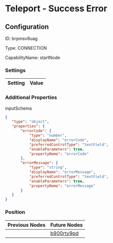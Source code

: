 # Teleport - Success Error
## Configuration
ID:  brpmsv8uag

Type: CONNECTION 

CapabilityName: startNode

### Settings
| Setting | Value  |
| :------------------------ | ---------------------------------------- |
 




### Additional Properties
inputSchema
 ```json 
{
	"type": "object",
	"properties": {
		"errorCode": {
			"type": "number",
			"displayName": "errorCode",
			"preferredControlType": "textField",
			"enableParameters": true,
			"propertyName": "errorCode"
		},
		"errorMessage": {
			"type": "string",
			"displayName": "errorMessage",
			"preferredControlType": "textField",
			"enableParameters": true,
			"propertyName": "errorMessage"
		}
	}
}
```




### Position
| Previous Nodes | Future Nodes |
| :------------- | ------------ |
|  | [b900rty9pd](./b900rty9pd.md) |